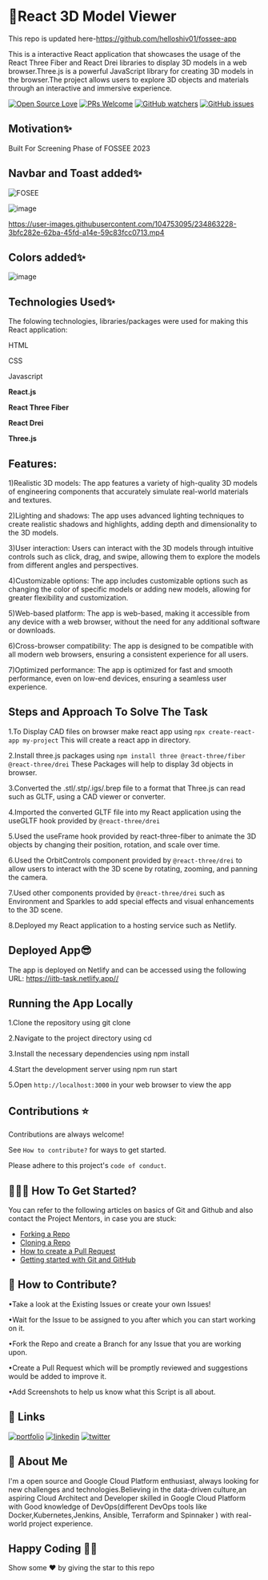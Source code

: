 # 📌React 3D Model Viewer
This repo is updated here-https://github.com/helloshiv01/fossee-app

This is a interactive React application that showcases the usage of the React Three Fiber and React Drei libraries to display 3D models in a web browser.Three.js is a powerful JavaScript library for creating 3D models in the browser.The project allows users to explore 3D objects and materials through an interactive and immersive experience.

[![Open Source Love](https://badges.frapsoft.com/os/v3/open-source.svg?v=103)](https://github.com/ellerbrock/open-source-badges/)
[![PRs Welcome](https://img.shields.io/badge/PRs-welcome-brightgreen.svg?style=flat-square)](https://makeapullrequest.com)
[![GitHub watchers](https://badgen.net/github/watchers/helloshiv01/my-project/)](https://GitHub.com/helloshiv01/my-project/watchers/)
[![GitHub issues](https://img.shields.io/github/issues/helloshiv01/my-project)](https://GitHub.com/helloshiv01/my-project/issues/)

## Motivation✨
Built For Screening Phase of FOSSEE 2023
## Navbar and Toast added✨
![FOSEE](https://fossee.in/sites/all/themes/software_responsive_theme/img/logo.png)

![image](https://github.com/helloshiv01/my-project/assets/104753095/aae468d3-a203-4286-ab22-cc1efeb76ed9)

https://user-images.githubusercontent.com/104753095/234863228-3bfc282e-62ba-45fd-a14e-59c83fcc0713.mp4

## Colors added✨

![image](https://user-images.githubusercontent.com/104753095/236509985-fc6fb053-4655-472d-b26a-6ad98be6fb9a.png)


## Technologies Used✨
The folowing technologies, libraries/packages were used for making this React application:

HTML

CSS

Javascript

**React.js**

**React Three Fiber**

**React Drei**

**Three.js**

## Features:
1)Realistic 3D models: The app features a variety of high-quality 3D models of engineering components that accurately simulate real-world materials and textures.

2)Lighting and shadows: The app uses advanced lighting techniques to create realistic shadows and highlights, adding depth and dimensionality to the 3D models.

3)User interaction: Users can interact with the 3D models through intuitive controls such as click, drag, and swipe, allowing them to explore the models from different angles and
perspectives.

4)Customizable options: The app includes customizable options such as changing the color of specific models or adding new models, allowing for greater flexibility and customization.

5)Web-based platform: The app is web-based, making it accessible from any device with a web browser, without the need for any additional software or downloads.

6)Cross-browser compatibility: The app is designed to be compatible with all modern web browsers, ensuring a consistent experience for all users.

7)Optimized performance: The app is optimized for fast and smooth performance, even on low-end devices, ensuring a seamless user experience.

## Steps and Approach To Solve The Task
1.To Display CAD files on browser make react app using ```npx create-react-app my-project``` This will create a react app in directory.

2.Install three.js packages using ```npm install three @react-three/fiber @react-three/drei``` These Packages will help to display 3d objects in browser.

3.Converted the .stl/.stp/.igs/.brep file to a format that Three.js can read such as GLTF, using a CAD viewer or converter.

4.Imported the converted GLTF file into my React application using the useGLTF hook provided by ```@react-three/drei```

5.Used the useFrame hook provided by react-three-fiber to animate the 3D objects by changing their position, rotation, and scale over time.

6.Used the OrbitControls component provided by ```@react-three/drei``` to allow users to interact with the 3D scene by rotating, zooming, and panning the camera.

7.Used other components provided by ```@react-three/drei``` such as Environment and Sparkles to add special effects and visual enhancements to the 3D scene.

8.Deployed my React application to a hosting service such as Netlify.

## Deployed App😎
The app is deployed on Netlify and can be accessed using the following URL: https://iitb-task.netlify.app//

## Running the App Locally
1.Clone the repository using git clone

2.Navigate to the project directory using cd

3.Install the necessary dependencies using npm install

4.Start the development server using npm run start

5.Open ```http://localhost:3000``` in your web browser to view the app

## Contributions ⭐

Contributions are always welcome!

See `How to contribute?` for ways to get started.

Please adhere to this project's `code of conduct`.


## 👨🏻‍💻 How To Get Started?

You can refer to the following articles on basics of Git and Github and also contact the Project Mentors, in case you are stuck:
- [Forking a Repo](https://help.github.com/en/github/getting-started-with-github/fork-a-repo)
- [Cloning a Repo](https://help.github.com/en/desktop/contributing-to-projects/creating-a-pull-request)
- [How to create a Pull Request](https://opensource.com/article/19/7/create-pull-request-github)
- [Getting started with Git and GitHub](https://towardsdatascience.com/getting-started-with-git-and-github-6fcd0f2d4ac6)
## 📝 How to Contribute? 

•Take a look at the Existing Issues or create your own Issues!

•Wait for the Issue to be assigned to you after which you can start working on it.

•Fork the Repo and create a Branch for any Issue that you are working upon.

•Create a Pull Request which will be promptly reviewed and suggestions would be added to improve it.

•Add Screenshots to help us know what this Script is all about.


## 🔗 Links
[![portfolio](https://img.shields.io/badge/my_portfolio-000?style=for-the-badge&logo=ko-fi&logoColor=white)](https://theycallmeshiv.bio.link//)
[![linkedin](https://img.shields.io/badge/linkedin-0A66C2?style=for-the-badge&logo=linkedin&logoColor=white)](https://www.linkedin.com/in/shiv-chaudhary-/)
[![twitter](https://img.shields.io/badge/twitter-1DA1F2?style=for-the-badge&logo=twitter&logoColor=white)](https://twitter.com/theycallmeshiv)


## 🚀 About Me
I'm a open source and Google Cloud Platform enthusiast, always looking for new challenges and technologies.Believing in the data-driven culture,an aspiring Cloud Architect and Developer skilled in Google Cloud Platform with Good knowledge of DevOps(different DevOps tools like Docker,Kubernetes,Jenkins, Ansible, Terraform and Spinnaker ) with real-world project experience. 


## Happy Coding 👨‍💻


Show some ❤️  by giving the star to this repo
